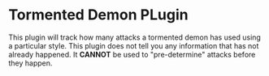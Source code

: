 # Tormented Demon PLugin
This plugin will track how many attacks a tormented demon has used using a particular style. 
This plugin does not tell you any information that has not already happened. 
It **CANNOT** be used to "pre-determine" attacks before they happen.

